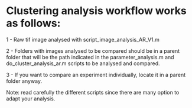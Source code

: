 # Clustering analysis workflow works as follows:

1 - Raw tif image analysed with script_image_analysis_AR_V1.m

2 - Folders with images analysed to be compared should be in a parent folder that will be the path indicated in the parameter_analysis.m and do_cluster_analysis_ar.m
scripts to be analysed and compared.

3 - If you want to compare an experiment individually, locate it in a parent folder anyway.

Note: read carefully the different scripts since there are many option to adapt your analysis.

